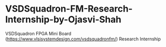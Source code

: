 # VSDSquadron-FM-Research-Internship-by-Ojasvi-Shah
VSDSquadron FPGA Mini Board (https://www.vlsisystemdesign.com/vsdsquadronfm/) Research Internship
